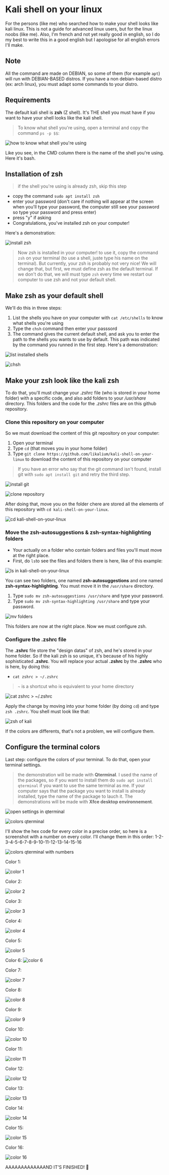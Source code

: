 # Kali shell on your linux
For the persons (like me) who searched how to make your shell looks like kali linux. This is not a guide for advanced linux users, but for the linux noobs (like me). Also, I'm french and not yet really good in english, so I do my best to write this in a good english but I apologise for all english errors I'll make.

## Note
All the command are made on DEBIAN, so some of them (for example `apt`) will run with DEBIAN-BASED distros. If you have a non debian-based distro (ex: arch linux), you must adapt some commands to your distro.

## Requirements
The default kali shell is **zsh** (Z shell). It's THE shell you must have if you want to have your shell looks like the kali shell.

> To know what shell you're using, open a terminal and copy the command `ps -p $$`:

![how to know what shell you're using](https://github.com/likalium/kali-shell-on-your-linux/blob/main/assets/know_shell_using.png)

Like you see, in the CMD column there is the name of the shell you're using. Here it's bash.

## Installation of zsh
> if the shell you're using is already zsh, skip this step

  - copy the command `sudo apt install zsh`
  - enter your password (don't care if nothing will appear at the screen when you'll type your password, the computer still see your password so type your password and press enter)
  - press "y" if asking
  - Congratulations, you've installed zsh on your computer!

Here's a demonstration:

![install zsh](https://github.com/likalium/kali-shell-on-your-linux/blob/main/assets/install_zsh.png)

> Now zsh is installed in your computer! to use it, copy the command `zsh` on your terminal (to use a shell, juste type his name on the terminal). But currently, your zsh is probably not very nice! We will change that, but first, we must define zsh as the default terminal. If we don't do that, we will must type `zsh` every time we restart our computer to use zsh and not your default shell.

## Make zsh as your default shell
We'll do this in three steps:
  1. List the shells you have on your computer with `cat /etc/shells` to know what shells you're using
  2. Type the `chsh` command then enter your passsord
  3. The command gives the current default shell, and ask you to enter the path to the shells you wants to use by default. This path was indicated by the command you runned in the first step. Here's a demonstration:

![list installed shells](https://github.com/likalium/kali-shell-on-your-linux/blob/main/assets/list_shells.png)

![chsh](https://github.com/likalium/kali-shell-on-your-linux/blob/main/assets/chsh.png)

## Make your zsh look like the kali zsh
To do that, you'll must change your *.zshrc* file (who is stored in your home folder) with a specific code, and also add folders to your */usr/share* directory. This folders and the code for the *.zshrc* files are on this github repository. 

### Clone this repository on your computer

So we must download the content of this git repository on your computer:
  1.  Open your terminal
  2.  Type `cd` (that moves you in your home folder)
  3.  Type `git clone https://github.com/likalium/kali-shell-on-your-linux` to download the content of this repository on your computer
  > If you have an error who say that the git command isn't found, install git with `sudo apt install git` and retry the third step.
  
  ![install git](https://github.com/likalium/kali-shell-on-your-linux/blob/main/assets/install_git1.png)
  
  ![clone repository](https://github.com/likalium/kali-shell-on-your-linux/blob/main/assets/install_git2.png)
  
  
  
  After doing that, move you on the folder chere are stored all the elements of this repository with `cd kali-shell-on-your-linux`.
  
  ![cd kali-shell-on-your-linux](https://github.com/likalium/kali-shell-on-your-linux/blob/main/assets/cd_kali-shell-on-your-linux.png)
  
  ### Move the zsh-autosuggestions & zsh-syntax-highlighting folders
  - Your actually on a folder who contain folders and files you'll must move at the right place.
  - First, do `ls`to see the files and folders there is here, like of this example:

![ls in kali-shell-on-your-linux](https://github.com/likalium/kali-shell-on-your-linux/blob/main/assets/ls.png)

You can see two folders, one named **zsh-autosuggestions** and one named **zsh-syntax-highlighting**. You must move it in the `/usr/share` directory.
  1.  Type `sudo mv zsh-autosuggestions /usr/share` and type your password.
  2.  Type `sudo mv zsh-syntax-highlighting /usr/share` and type your password.

![mv folders](https://github.com/likalium/kali-shell-on-your-linux/blob/main/assets/mv.png)

This folders are now at the right place. Now we must configure zsh.

### Configure the .zshrc file
The **.zshrc** file store the "design datas" of zsh, and he's stored in your home folder. So if the kali zsh is so unique, it's because of his highly sophisticated **.zshrc**.
You will replace your actual **.zshrc** by the **.zshrc** who is here, by doing this:
  - `cat zshrc > ~/.zshrc`
> `~` is a shortcut who is equivalent to your home directory

![cat zshrc > ~/.zshrc](https://github.com/likalium/kali-shell-on-your-linux/blob/main/assets/cat_zshrc.png)

Apply the change by moving into your home folder (by doing `cd`) and type `zsh .zshrc`. You shell must look like that:

![zsh of kali](https://github.com/likalium/kali-shell-on-your-linux/blob/main/assets/kali_zsh.png)

If the colors are differents, that's not a problem, we will configure them.

## Configure the terminal colors
Last step: configure the colors of your terminal. To do that, open your terminal settings. 
> the demonstration will be made with **Qterminal**. I used the name of the packages, so if you want to install them do `sudo apt install qterminal` if you want to use the same terminal as me. If your computer says that the package you want to install is already installed, type the name of the package to lauch it. The demonstrations will be made with **Xfce desktop environnement**.

![open settings in qterminal](https://github.com/likalium/kali-shell-on-your-linux/blob/main/assets/settings_qterminal.png)

![colors qterminal](https://github.com/likalium/kali-shell-on-your-linux/blob/main/assets/colors_qterminal.png)

I'll show the hex code for every color in a precise order, so here is a screenshot with a number on every color. I'll change them in this order: 1-2-3-4-5-6-7-8-9-10-11-12-13-14-15-16

![colors qterminal with numbers](https://github.com/likalium/kali-shell-on-your-linux/blob/main/assets/colors_qterminal_with_numbers.png)

Color 1:

![color 1](https://github.com/likalium/kali-shell-on-your-linux/blob/main/assets/color1.png)

Color 2:

![color 2](https://github.com/likalium/kali-shell-on-your-linux/blob/main/assets/color2.png)

Color 3:

![color 3](https://github.com/likalium/kali-shell-on-your-linux/blob/main/assets/color3.png)

Color 4:

![color 4](https://github.com/likalium/kali-shell-on-your-linux/blob/main/assets/color4.png)

Color 5:

![color 5](https://github.com/likalium/kali-shell-on-your-linux/blob/main/assets/color5.png)

Color 6:
![color 6](https://github.com/likalium/kali-shell-on-your-linux/blob/main/assets/color6.png)

Color 7:

![color 7](https://github.com/likalium/kali-shell-on-your-linux/blob/main/assets/color7.png)

Color 8:

![color 8](https://github.com/likalium/kali-shell-on-your-linux/blob/main/assets/color8.png)

Color 9:

![color 9](https://github.com/likalium/kali-shell-on-your-linux/blob/main/assets/color9.png)

Color 10:

![color 10](https://github.com/likalium/kali-shell-on-your-linux/blob/main/assets/color10.png)

Color 11:

![color 11](https://github.com/likalium/kali-shell-on-your-linux/blob/main/assets/color11.png)

Color 12:

![color 12](https://github.com/likalium/kali-shell-on-your-linux/blob/main/assets/color12.png)

Color 13:

![color 13](https://github.com/likalium/kali-shell-on-your-linux/blob/main/assets/color13.png)

Color 14:

![color 14](https://github.com/likalium/kali-shell-on-your-linux/blob/main/assets/color14.png)

Color 15:

![color 15](https://github.com/likalium/kali-shell-on-your-linux/blob/main/assets/color15.png)

Color 16:

![color 16](https://github.com/likalium/kali-shell-on-your-linux/blob/main/assets/color16.png)


AAAAAAAAAAAAAND IT'S FINISHED! 🥳
